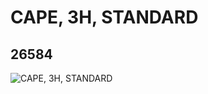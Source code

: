 # CAPE, 3H, STANDARD
## 26584
![CAPE, 3H, STANDARD](https://lc-www-live-s.legocdn.com/media/bricks/5/2/6151665.jpg)